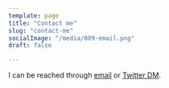 ```yaml
---
template: page
title: "Contact me"
slug: "contact-me"
socialImage: "/media/009-email.png"
draft: false

---
```


I can be reached through [email](emailto:alyssa@seventeensierra.com) or [Twitter DM](https://twitter.com/its_a_lisa). 